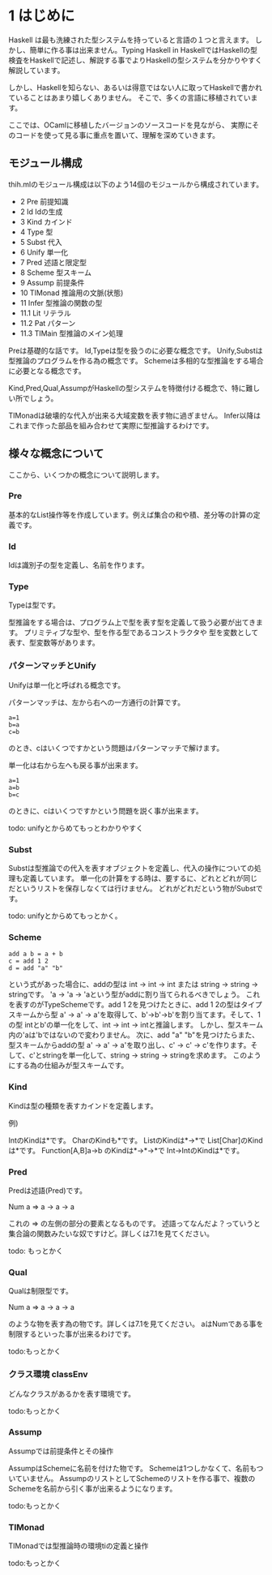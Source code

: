 # 1 はじめに

Haskell は最も洗練された型システムを持っていると言語の１つと言えます。
しかし、簡単に作る事は出来ません。Typing Haskell in HaskellではHaskellの型検査をHaskellで記述し、解説する事でよりHaskellの型システムを分かりやすく解説しています。

しかし、Haskellを知らない、あるいは得意ではない人に取ってHaskellで書かれていることはあまり嬉しくありません。
そこで、多くの言語に移植されています。

ここでは、OCamlに移植したバージョンのソースコードを見ながら、
実際にそのコードを使って見る事に重点を置いて、理解を深めていきます。

## モジュール構成

thih.mlのモジュール構成は以下のよう14個のモジュールから構成されています。

- 2 Pre 前提知識
- 2 Id Idの生成
- 3 Kind カインド
- 4 Type 型
- 5 Subst 代入
- 6 Unify 単一化
- 7 Pred 述語と限定型
- 8 Scheme 型スキーム
- 9 Assump 前提条件
- 10 TIMonad 推論用の文脈(状態)
- 11 Infer 型推論の関数の型
- 11.1 Lit リテラル
- 11.2 Pat パターン
- 11.3 TIMain 型推論のメイン処理

Preは基礎的な話です。
Id,Typeは型を扱うのに必要な概念です。
Unify,Substは型推論のプログラムを作る為の概念です。
Schemeは多相的な型推論をする場合に必要となる概念です。

Kind,Pred,Qual,AssumpがHaskellの型システムを特徴付ける概念で、特に難しい所でしょう。

TIMonadは破壊的な代入が出来る大域変数を表す物に過ぎません。
Infer以降はこれまで作った部品を組み合わせて実際に型推論するわけです。

## 様々な概念について

ここから、いくつかの概念について説明します。

### Pre

基本的なList操作等を作成しています。例えば集合の和や積、差分等の計算の定義です。

### Id

Idは識別子の型を定義し、名前を作ります。

### Type

Typeは型です。

型推論をする場合は、プログラム上で型を表す型を定義して扱う必要が出てきます。
プリミティブな型や、型を作る型であるコンストラクタや
型を変数として表す、型変数等があります。

### パターンマッチとUnify

Unifyは単一化と呼ばれる概念です。

パターンマッチは、左から右への一方通行の計算です。

	a=1
	b=a
	c=b

のとき、cはいくつですかという問題はパターンマッチで解けます。

単一化は右から左へも戻る事が出来ます。

	a=1
	a=b
	b=c

のときに、cはいくつですかという問題を説く事が出来ます。

todo: unifyとからめてもっとわかりやすく

### Subst

Substは型推論での代入を表すオブジェクトを定義し、代入の操作についての処理も定義しています。
単一化の計算をする時は、要するに、どれとどれが同じだというリストを保存しなくては行けません。
どれがどれだという物がSubstです。

todo: unifyとからめてもっとかく。

###  Scheme


	add a b = a + b
	c = add 1 2
	d = add "a" "b"

という式があった場合に、addの型は int -> int -> int または string -> string -> stringです。
'a -> 'a -> 'aという型がaddに割り当てられるべきでしょう。
これを表すのがTypeSchemeです。add 1 2を見つけたときに、add 1 2の型はタイプスキームから型
a' -> a' -> a'を取得して、b'->b'->b'を割り当てます。そして、1の型 intとb'の単一化をして、int -> int -> intと推論します。
しかし、型スキーム内の'aは'bではないので変わりません。
次に、add "a" "b"を見つけたらまた、型スキームからaddの型 a' -> a' -> a'を取り出し、c' -> c' -> c'を作ります。そして、c'とstringを単一化して、string -> string -> stringを求めます。
このようにする為の仕組みが型スキームです。

### Kind

Kindは型の種類を表すカインドを定義します。

例)

IntのKindは\*です。
CharのKindも\*です。
ListのKindは\*->\*で
List\[Char\]のKindは\*です。
Function\[A,B\]a->b のKindは\*->\*->\*で Int->IntのKindは\*です。

### Pred

Predは述語(Pred)です。

Num a => a -> a -> a

これの => の左側の部分の要素となるものです。
述語ってなんだよ？っていうと集合論の関数みたいな奴ですけど。詳しくは7.1を見てください。

todo: もっとかく

### Qual

Qualは制限型です。

Num a => a -> a -> a

のような物を表す為の物です。詳しくは7.1を見てください。
aはNumである事を制限するといった事が出来るわけです。

todo:もっとかく

### クラス環境 classEnv

どんなクラスがあるかを表す環境です。

todo:もっとかく

### Assump

Assumpでは前提条件とその操作

AssumpはSchemeに名前を付けた物です。
Schemeは1つしかなくて、名前もついていません。
AssumpのリストとしてSchemeのリストを作る事で、複数のSchemeを名前から引く事が出来るようになります。

todo:もっとかく

### TIMonad

TIMonadでは型推論時の環境tiの定義と操作

todo:もっとかく
